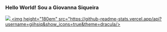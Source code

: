 ### Hello World! Sou a Giovanna Siqueira

<div>

  <a href="https://www.linkedin.com/in/giihsiq" target="_blank"><img src="https://img.shields.io/badge/-    LinkedIn-%230077B5?style=for-the-badge&logo=linkedin&logoColor=white" target="_blank">
    <img height="180em" src="https://github-readme-stats.vercel.app/api?username=giihsiq&show_icons=true&theme=dracula/>
</a>


